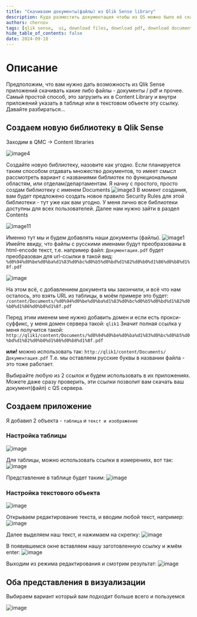 ```yaml
---
title: "Скачиваем документы(файлы) из Qlik Sense library"
description: Куда разместить документация чтобы из QS можно было её скачать?
authors: chernov
tags: [qlik sense,  ui, download files, download pdf, download documents]
hide_table_of_contents: false
date: 2024-09-18
---
```

# Описание

Предположим, что вам нужно дать возможность из Qlik Sense приложений скачивать какие либо файлы - документы / pdf и прочее.
Самый простой способ, это загрузить их в Content Library и внутри приложений указать в таблице или в текстовом объекте эту ссылку.
Давайте разбираться...
<!-- truncate -->
## Создаем новую библиотеку в Qlik Sense

Заходим в QMC -> Content libraries

![image4](/img/blog/2024/09-18/24E16CA8-E024-4133-854A-C7E07DD9C7C5.png)

Создайте новую библиотеку, назовите как угодно.
Если планируется таким способом отдавать множество документов, то имеет смысл рассмотреть вариант с названиями библиотек по функциональным областям, или отделам/департаментам.
Я начну с простого, просто создам библиотеку с именем Documents
![image3](/img/blog/2024/09-18/77093D26-D887-4CBA-B2D3-B7E34D4F0ABA.png)
В момент создания, вам будет предложено создать новое правило Security Rules для этой библиотеки - тут уже как вам угодно. У меня лично все библиотеки доступны для всех пользователей.
Далее нам нужно зайти в раздел Contents

![image11](/img/blog/2024/09-18/Pasted_image_20240918204604.png)

Именно тут мы и будем добавлять наши документы (файлы).
![image1](/img/blog/2024/09-18/Pasted_image_20240918204659.png)
Имейте ввиду, что файлы с русскими именами будут преобразованы в html-encode текст, т.е. например файл: `Документация.pdf` будет преобразован для url-ссылки в такой вид: `%d0%94%d0%be%d0%ba%d1%83%d0%bc%d0%b5%d0%bd%d1%82%d0%b0%d1%86%d0%b8%d1%8f.pdf`

![image](/img/blog/2024/09-18/ADD14128-453D-4688-9BF5-30F13F7DFFAB.png)

На этом всё, с добавлением документа мы закончили, и всё что нам осталось, это взять URL из таблицы, в моём примере это будет:
`/content/Documents/%d0%94%d0%be%d0%ba%d1%83%d0%bc%d0%b5%d0%bd%d1%82%d0%b0%d1%86%d0%b8%d1%8f.pdf`

Перед этим именем мне нужно добавить домен и если есть прокси-суффикс, у меня домен сервера такой: `qlik1`
Значит полная ссылка у меня получится такой:
`http://qlik1/content/Documents/%d0%94%d0%be%d0%ba%d1%83%d0%bc%d0%b5%d0%bd%d1%82%d0%b0%d1%86%d0%b8%d1%8f.pdf`

**или!** можно  использовать так: `http://qlik1/content/Documents/Документация.pdf`
Т.е. мы оставляем русские буквы в названии файла - это тоже работает.

Выбирайте любую из 2 ссылок и будем использовать в их приложениях.
Можете даже сразу проверить, эти ссылки позволит вам скачать ваш документ(файл) с QS сервера.

## Создаем приложение

Я добавил 2 объекта - `таблица` и `текст и изображение`

### Настройка таблицы

![image](/img/blog/2024/09-18/F69B3CC5-EB2E-4D85-8955-A6F5DF9C1C9D.png)

Для таблицы, можно использовать ссылки в измерениях, вот так:
![image](/img/blog/2024/09-18/Pasted_image_20240918205701.png)

Представление в таблице будет таким:
![image](/img/blog/2024/09-18/784CBCD7-3285-46DE-9D4E-F64D09FABB88.png)

### Настройка текстового объекта

![image](/img/blog/2024/09-18/F196F2DE-0077-4DEB-A32A-E1997C788377.png)

Открываем редактирование текста, и вводим любой текст, например:
![image](/img/blog/2024/09-18/CF2258A6-C8EC-422D-8375-1E7F5E742394.png)

Далее выделяем наш текст, и нажимаем на скрепку:
![image](/img/blog/2024/09-18/Pasted_image_20240918205932.png)

В появившемся окне вставляем нашу заготовленную ссылку и жмём enter:
![image](/img/blog/2024/09-18/2F3AF2EF-4D00-499F-B8B2-A62FE4F429F8.png)

Выходим из режима редактирования и смотрим результат:
![image](/img/blog/2024/09-18/91E3FB47-6D96-4FB2-9B38-560A6789535D.png)

## Оба представления в визуализации
Выбираем вариант который вам подходит больше всего и пользуемся

![image](/img/blog/2024/09-18/63AF188E-51E5-44BA-AEC6-FDC61D1F8FC1.png)
